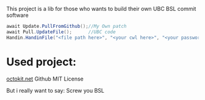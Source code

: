 This project is a lib for those who wants to build their own UBC BSL commit software
```csharp
await Update.PullFromGithub();//My Own patch
await Pull.UpdateFile();      //UBC code
Handin.HandinFile("<file path here>", "<your cwl here>", "<your password here>");//commit the file
```
# Used project:
[octokit.net](https://github.com/octokit/octokit.net) Github MIT License










But i really want to say: Screw you BSL

